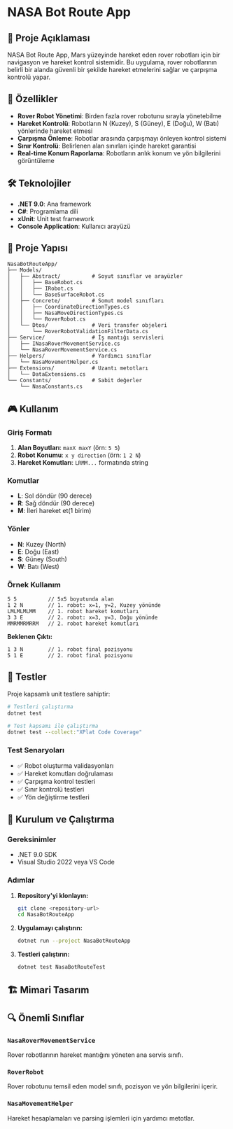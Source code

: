 # NASA Bot Route App

## 📖 Proje Açıklaması

NASA Bot Route App, Mars yüzeyinde hareket eden rover robotları için bir navigasyon ve hareket kontrol sistemidir. Bu uygulama, rover robotlarının belirli bir alanda güvenli bir şekilde hareket etmelerini sağlar ve çarpışma kontrolü yapar.

## 🚀 Özellikler

- **Rover Robot Yönetimi**: Birden fazla rover robotunu sırayla yönetebilme
- **Hareket Kontrolü**: Robotların N (Kuzey), S (Güney), E (Doğu), W (Batı) yönlerinde hareket etmesi
- **Çarpışma Önleme**: Robotlar arasında çarpışmayı önleyen kontrol sistemi
- **Sınır Kontrolü**: Belirlenen alan sınırları içinde hareket garantisi
- **Real-time Konum Raporlama**: Robotların anlık konum ve yön bilgilerini görüntüleme

## 🛠 Teknolojiler

- **.NET 9.0**: Ana framework
- **C#**: Programlama dili
- **xUnit**: Unit test framework
- **Console Application**: Kullanıcı arayüzü

## 📁 Proje Yapısı

```
NasaBotRouteApp/
├── Models/
│   ├── Abstract/          # Soyut sınıflar ve arayüzler
│   │   ├── BaseRobot.cs
│   │   ├── IRobot.cs
│   │   └── BaseSurfaceRobot.cs
│   ├── Concrete/          # Somut model sınıfları
│   │   ├── CoordinateDirectionTypes.cs
│   │   ├── NasaMoveDirectionTypes.cs
│   │   └── RoverRobot.cs
│   └── Dtos/              # Veri transfer objeleri
│       └── RoverRobotValidationFilterData.cs
├── Service/               # İş mantığı servisleri
│   ├── INasaRoverMovementService.cs
│   └── NasaRoverMovementService.cs
├── Helpers/               # Yardımcı sınıflar
│   └── NasaMovementHelper.cs
├── Extensions/            # Uzantı metotları
│   └── DataExtensions.cs
└── Constants/             # Sabit değerler
    └── NasaConstants.cs
```

## 🎮 Kullanım

### Giriş Formatı

1. **Alan Boyutları**: `maxX maxY` (örn: `5 5`)
2. **Robot Konumu**: `x y direction` (örn: `1 2 N`)
3. **Hareket Komutları**: `LRMM...` formatında string

### Komutlar

- **L**: Sol döndür (90 derece)
- **R**: Sağ döndür (90 derece)
- **M**: İleri hareket et(1 birim)

### Yönler

- **N**: Kuzey (North)
- **E**: Doğu (East)
- **S**: Güney (South)
- **W**: Batı (West)

### Örnek Kullanım

```
5 5          // 5x5 boyutunda alan
1 2 N        // 1. robot: x=1, y=2, Kuzey yönünde
LMLMLMLMM    // 1. robot hareket komutları
3 3 E        // 2. robot: x=3, y=3, Doğu yönünde
MMRMMRMRRM   // 2. robot hareket komutları
```

**Beklenen Çıktı:**

```
1 3 N        // 1. robot final pozisyonu
5 1 E        // 2. robot final pozisyonu
```

## 🧪 Testler

Proje kapsamlı unit testlere sahiptir:

```bash
# Testleri çalıştırma
dotnet test

# Test kapsamı ile çalıştırma
dotnet test --collect:"XPlat Code Coverage"
```

### Test Senaryoları

- ✅ Robot oluşturma validasyonları
- ✅ Hareket komutları doğrulaması
- ✅ Çarpışma kontrol testleri
- ✅ Sınır kontrolü testleri
- ✅ Yön değiştirme testleri

## 🚦 Kurulum ve Çalıştırma

### Gereksinimler

- .NET 9.0 SDK
- Visual Studio 2022 veya VS Code

### Adımlar

1. **Repository'yi klonlayın:**

   ```bash
   git clone <repository-url>
   cd NasaBotRouteApp
   ```

2. **Uygulamayı çalıştırın:**

   ```bash
   dotnet run --project NasaBotRouteApp
   ```

3. **Testleri çalıştırın:**
   ```bash
   dotnet test NasaBotRouteTest
   ```

## 🏗 Mimari Tasarım

## 🔍 Önemli Sınıflar

### `NasaRoverMovementService`

Rover robotlarının hareket mantığını yöneten ana servis sınıfı.

### `RoverRobot`

Rover robotunu temsil eden model sınıfı, pozisyon ve yön bilgilerini içerir.

### `NasaMovementHelper`

Hareket hesaplamaları ve parsing işlemleri için yardımcı metotlar.

